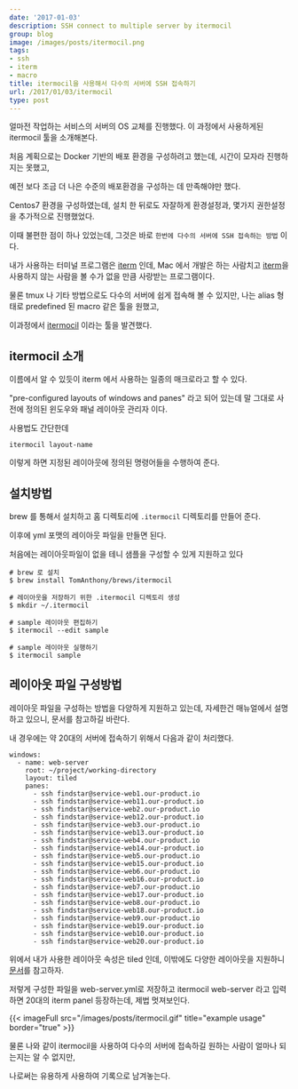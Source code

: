 ```yaml
---
date: '2017-01-03'
description: SSH connect to multiple server by itermocil
group: blog
image: /images/posts/itermocil.png
tags:
- ssh
- iterm
- macro
title: itermocil을 사용해서 다수의 서버에 SSH 접속하기
url: /2017/01/03/itermocil
type: post
---
```



얼마전 작업하는 서비스의 서버의 OS 교체를 진행했다. 이 과정에서 사용하게된 itermocil 툴을 소개해본다.

<!--more-->

처음 계획으로는 Docker 기반의 배포 환경을 구성하려고 했는데, 시간이 모자라 진행하지는 못했고,

예전 보다 조금 더 나은 수준의 배포환경을 구성하는 데 만족해야만 했다.

Centos7 환경을 구성하였는데, 설치 한 뒤로도 자잘하게 환경설정과, 몇가지 권한설정을 추가적으로 진행했었다.

이때 불편한 점이 하나 있었는데, 그것은 바로 `한번에 다수의 서버에 SSH 접속하는 방법` 이다.

내가 사용하는 터미널 프로그램은 [iterm](https://www.iterm2.com/) 인데, Mac 에서 개발은 하는 사람치고 [iterm](https://www.iterm2.com/)을 사용하지 않는 사람을 볼 수가 없을 만큼 사랑받는 프로그램이다.

물론 tmux 나 기타 방법으로도 다수의 서버에 쉽게 접속해 볼 수 있지만, 나는 alias 형태로 predefined 된 macro 같은 툴을 원했고,

이과정에서 [itermocil](https://github.com/TomAnthony/itermocil) 이라는 툴을 발견했다.

## itermocil 소개

이름에서 알 수 있듯이 iterm 에서 사용하는 일종의 매크로라고 할 수 있다.

"pre-configured layouts of windows and panes" 라고 되어 있는데 말 그대로 사전에 정의된 윈도우와 패널 레이아웃 관리자 이다.

사용법도 간단한데

```
itermocil layout-name
```

이렇게 하면 지정된 레이아웃에 정의된 명령어들을 수행하여 준다.

## 설치방법

brew 를 통해서 설치하고 홈 디렉토리에 `.itermocil` 디렉토리를 만들어 준다.

이후에 yml 포맷의 레이아웃 파일을 만들면 된다.

처음에는 레이아웃파일이 없을 테니 샘플을 구성할 수 있게 지원하고 있다


```
# brew 로 설치
$ brew install TomAnthony/brews/itermocil

# 레이아웃을 저장하기 위한 .itermocil 디렉토리 생성
$ mkdir ~/.itermocil

# sample 레이아웃 편집하기
$ itermocil --edit sample

# sample 레이아웃 실행하기
$ itermocil sample
```

## 레이아웃 파일 구성방법

레이아웃 파일을 구성하는 방법을 다양하게 지원하고 있는데, 자세한건 매뉴얼에서 설명하고 있으니, 문서를 참고하길 바란다.

내 경우에는 약 20대의 서버에 접속하기 위해서 다음과 같이 처리했다.

```
windows:
  - name: web-server
    root: ~/project/working-directory
    layout: tiled
    panes:
      - ssh findstar@service-web1.our-product.io
      - ssh findstar@service-web11.our-product.io
      - ssh findstar@service-web2.our-product.io
      - ssh findstar@service-web12.our-product.io
      - ssh findstar@service-web3.our-product.io
      - ssh findstar@service-web13.our-product.io
      - ssh findstar@service-web4.our-product.io
      - ssh findstar@service-web14.our-product.io
      - ssh findstar@service-web5.our-product.io
      - ssh findstar@service-web15.our-product.io
      - ssh findstar@service-web6.our-product.io
      - ssh findstar@service-web16.our-product.io
      - ssh findstar@service-web7.our-product.io
      - ssh findstar@service-web17.our-product.io
      - ssh findstar@service-web8.our-product.io
      - ssh findstar@service-web18.our-product.io
      - ssh findstar@service-web9.our-product.io
      - ssh findstar@service-web19.our-product.io
      - ssh findstar@service-web10.our-product.io
      - ssh findstar@service-web20.our-product.io
```

위에서 내가 사용한 레이아웃 속성은 tiled 인데, 이밖에도 다양한 레이아웃을 지원하니 [문서](https://github.com/TomAnthony/itermocil/blob/master/LAYOUTS.md)를 참고하자.

저렇게 구성한 파일을 web-server.yml로 저장하고 itermocil web-server 라고 입력하면 20대의 iterm panel 등장하는데, 제법 멋져보인다.

{{< imageFull src="/images/posts/itermocil.gif" title="example usage" border="true" >}}

물론 나와 같이 itermocil을 사용하여 다수의 서버에 접속하길 원하는 사람이 얼마나 되는지는 알 수 없지만,

나로써는 유용하게 사용하여 기록으로 남겨놓는다.